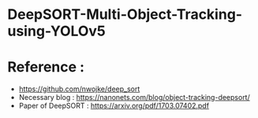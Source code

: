 # DeepSORT-Multi-Object-Tracking-using-YOLOv5

# Reference :
* https://github.com/nwojke/deep_sort
* Necessary blog : https://nanonets.com/blog/object-tracking-deepsort/
* Paper of DeepSORT : https://arxiv.org/pdf/1703.07402.pdf
